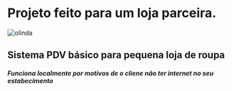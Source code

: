 # Projeto feito para um loja parceira.
<div>
  
![olinda](https://github.com/willcutrim/olinda-gerenciamento/assets/37386568/f5b901f5-ac91-43ab-b8a0-6d01ffa4ec29)
</div>

## Sistema PDV básico para pequena loja de roupa

##### Funciona localmente por motivos de o cliene não ter internet no seu estabecimento